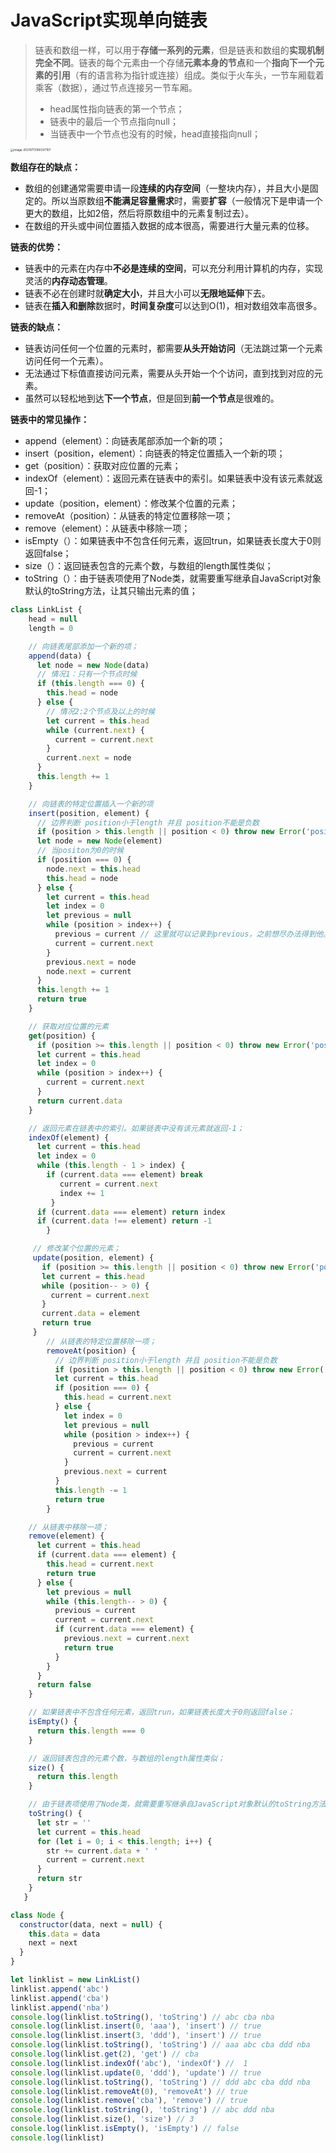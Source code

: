 # JavaScript实现单向链表

> 链表和数组一样，可以用于**存储一系列的元素**，但是链表和数组的**实现机制完全不同**。链表的每个元素由一个存储**元素本身的节点**和一个**指向下一个元素的引用**（有的语言称为指针或连接）组成。类似于火车头，一节车厢载着乘客（数据），通过节点连接另一节车厢。
>
> 
>
> - head属性指向链表的第一个节点；
> - 链表中的最后一个节点指向null；
> - 当链表中一个节点也没有的时候，head直接指向null；



<img src="../../static/images/image-20210713180337107.png" alt="image-20210713180337107" style="zoom:33%;" />



**数组存在的缺点：**

- 数组的创建通常需要申请一段**连续的内存空间**（一整块内存），并且大小是固定的。所以当原数组**不能满足容量需求**时，需要**扩容**（一般情况下是申请一个更大的数组，比如2倍，然后将原数组中的元素复制过去）。
- 在数组的开头或中间位置插入数据的成本很高，需要进行大量元素的位移。

**链表的优势：**

- 链表中的元素在内存中**不必是连续的空间**，可以充分利用计算机的内存，实现灵活的**内存动态管理**。
- 链表不必在创建时就**确定大小**，并且大小可以**无限地延伸**下去。
- 链表在**插入和删除**数据时，**时间复杂度**可以达到O(1)，相对数组效率高很多。

**链表的缺点：**

- 链表访问任何一个位置的元素时，都需要**从头开始访问**（无法跳过第一个元素访问任何一个元素）。
- 无法通过下标值直接访问元素，需要从头开始一个个访问，直到找到对应的元素。
- 虽然可以轻松地到达**下一个节点**，但是回到**前一个节点**是很难的。

**链表中的常见操作：**

- append（element）：向链表尾部添加一个新的项；
- insert（position，element）：向链表的特定位置插入一个新的项；
- get（position）：获取对应位置的元素；
- indexOf（element）：返回元素在链表中的索引。如果链表中没有该元素就返回-1；
- update（position，element）：修改某个位置的元素；
- removeAt（position）：从链表的特定位置移除一项；
- remove（element）：从链表中移除一项；
- isEmpty（）：如果链表中不包含任何元素，返回trun，如果链表长度大于0则返回false；
- size（）：返回链表包含的元素个数，与数组的length属性类似；
- toString（）：由于链表项使用了Node类，就需要重写继承自JavaScript对象默认的toString方法，让其只输出元素的值；

```js
class LinkList {
    head = null
    length = 0

    // 向链表尾部添加一个新的项；
    append(data) {
      let node = new Node(data)
      // 情况1：只有一个节点时候
      if (this.length === 0) {
        this.head = node
      } else {
        // 情况2:2个节点及以上的时候
        let current = this.head
        while (current.next) {
          current = current.next
        }
        current.next = node
      }
      this.length += 1
    }

    // 向链表的特定位置插入一个新的项
    insert(position, element) {
      // 边界判断 position小于length 并且 position不能是负数
      if (position > this.length || position < 0) throw new Error('position有误')
      let node = new Node(element)
      // 当positon为0的时候
      if (position === 0) {
        node.next = this.head
        this.head = node
      } else {
        let current = this.head
        let index = 0
        let previous = null
        while (position > index++) {
          previous = current // 这里就可以记录到previous，之前想尽办法得到他。。。。
          current = current.next
        }
        previous.next = node
        node.next = current
      }
      this.length += 1
      return true
    }

    // 获取对应位置的元素
    get(position) {
      if (position >= this.length || position < 0) throw new Error('position有误')
      let current = this.head
      let index = 0
      while (position > index++) {
        current = current.next
      }
      return current.data
    }

    // 返回元素在链表中的索引。如果链表中没有该元素就返回-1；
    indexOf(element) {
      let current = this.head
      let index = 0
      while (this.length - 1 > index) {
        if (current.data === element) break
           current = current.next
           index += 1
         }
      if (current.data === element) return index
      if (current.data !== element) return -1
   		}

     // 修改某个位置的元素；
     update(position, element) {
       if (position >= this.length || position < 0) throw new Error('position有误')
       let current = this.head
       while (position-- > 0) {
         current = current.next
       }
       current.data = element
       return true
     }
     	// 从链表的特定位置移除一项；
    	removeAt(position) {
    	  // 边界判断 position小于length 并且 position不能是负数
    	  if (position > this.length || position < 0) throw new Error('position有误')
    	  let current = this.head
    	  if (position === 0) {
    	    this.head = current.next
    	  } else {
    	    let index = 0
    	    let previous = null
    	    while (position > index++) {
    	      previous = current
    	      current = current.next
    	    }
    	    previous.next = current
    	  }
    	  this.length -= 1
    	  return true
    	}

    // 从链表中移除一项；
    remove(element) {
      let current = this.head
      if (current.data === element) {
        this.head = current.next
        return true
      } else {
        let previous = null
        while (this.length-- > 0) {
          previous = current
          current = current.next
          if (current.data === element) {
            previous.next = current.next
            return true
          }
        }
      }
      return false
    }

    // 如果链表中不包含任何元素，返回trun，如果链表长度大于0则返回false；
    isEmpty() {
      return this.length === 0
    }

    // 返回链表包含的元素个数，与数组的length属性类似；
    size() {
      return this.length
    }

    // 由于链表项使用了Node类，就需要重写继承自JavaScript对象默认的toString方法，让其只输出元素的值；
    toString() {
      let str = ''
      let current = this.head
      for (let i = 0; i < this.length; i++) {
        str += current.data + ' '
        current = current.next
      }
      return str
    }
   }

class Node {
  constructor(data, next = null) {
    this.data = data
    next = next
  }
}

let linklist = new LinkList()
linklist.append('abc')
linklist.append('cba')
linklist.append('nba')
console.log(linklist.toString(), 'toString') // abc cba nba
console.log(linklist.insert(0, 'aaa'), 'insert') // true
console.log(linklist.insert(3, 'ddd'), 'insert') // true
console.log(linklist.toString(), 'toString') // aaa abc cba ddd nba
console.log(linklist.get(2), 'get') // cba
console.log(linklist.indexOf('abc'), 'indexOf') //  1
console.log(linklist.update(0, 'ddd'), 'update') // true
console.log(linklist.toString(), 'toString') // ddd abc cba ddd nba
console.log(linklist.removeAt(0), 'removeAt') // true
console.log(linklist.remove('cba'), 'remove') // true
console.log(linklist.toString(), 'toString') // abc ddd nba
console.log(linklist.size(), 'size') // 3
console.log(linklist.isEmpty(), 'isEmpty') // false
console.log(linklist)
```

